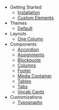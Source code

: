 - Getting Started
  - [Installation](/getting-started/installation.md)
  - [Custom Elements](/getting-started/custom-elements.md)
- Themes
  - [Default](/themes/default.md)
- Layouts
  - [One Column](/layouts/one-column.md)
- Components
  - [Accordion](/components/accordion.md)
  - [Assignments](/components/assignments.md)
  - [Blockquote](/components/blockquote.md)
  - [Columns](/components/columns.md)
  - [Footer](/components/footer.md)
  - [Media Container](/components/media-widget.md)
  - [Tables](/components/tables.md)
  - [Tabs](/components/tabs.md)
  - [Vocab Cards](/components/vocab-cards.md)
- Customizations
  - [Typography](/customizations/typography.md)